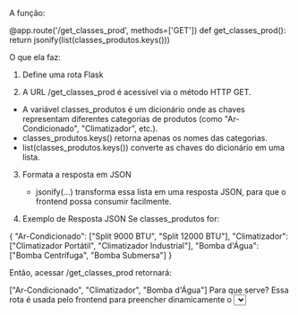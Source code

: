 A função:

@app.route('/get_classes_prod', methods=['GET'])
def get_classes_prod():
    return jsonify(list(classes_produtos.keys()))

O que ela faz: 
1. Define uma rota Flask

2. A URL /get_classes_prod é acessível via o 
   método HTTP GET.
  * A variável classes_produtos é um dicionário onde 
    as chaves representam diferentes categorias de produtos (como "Ar-Condicionado", "Climatizador", etc.).
  * classes_produtos.keys() retorna apenas os nomes das
    categorias.
  * list(classes_produtos.keys()) converte as chaves do
    dicionário em uma lista.

3. Formata a resposta em JSON
   * jsonify(...) transforma essa lista em uma resposta
     JSON, para que o frontend possa consumir
     facilmente.

4. Exemplo de Resposta JSON
   Se classes_produtos for:

{
    "Ar-Condicionado": ["Split 9000 BTU", "Split 12000 BTU"],
    "Climatizador": ["Climatizador Portátil", "Climatizador Industrial"],
    "Bomba d'Água": ["Bomba Centrífuga", "Bomba Submersa"]
}

Então, acessar /get_classes_prod retornará:

["Ar-Condicionado", "Climatizador", "Bomba d'Água"]
Para que serve?
Essa rota é usada pelo frontend para preencher dinamicamente o <select> de "Classe do Produto" na interface HTML.

